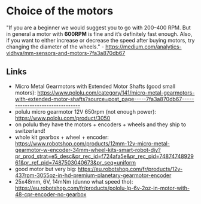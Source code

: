 # Choice of the motors

"If you are a beginner we would suggest you to go with 200–400 RPM. But in general a motor with **600RPM** is fine and it’s definitely fast enough. Also, if you want to either increase or decrease the speed after buying motors, try changing the diameter of the wheels." - https://medium.com/analytics-vidhya/mm-sensors-and-motors-7fa3a870db67

## Links

- Micro Metal Gearmotors with Extended Motor Shafts (good small motors): https://www.pololu.com/category/141/micro-metal-gearmotors-with-extended-motor-shafts?source=post_page-----7fa3a870db67--------------------------------
- polulu micro gearmotor 12V 650rpm (not enough power): https://www.pololu.com/product/3050
- on polulu they have the motors + encoders + wheels and they ship to switzerland!
- whole kit gearbox + wheel + encoder: https://www.robotshop.com/products/12mm-12v-micro-metal-gearmotor-w-encoder-34mm-wheel-kits-smart-robot-diy?pr_prod_strat=e5_desc&pr_rec_id=f724afa5e&pr_rec_pid=7487474892961&pr_ref_pid=7487503040673&pr_seq=uniform
- good motor but very big: https://eu.robotshop.com/fr/products/12v-437rpm-3055oz-in-hd-premium-planetary-gearmotor-encoder
- 25x48mm, 6V, 14mNm (dunno what speed tho): https://eu.robotshop.com/fr/products/pololu-lp-6v-2oz-in-motor-with-48-cpr-encoder-no-gearbox
